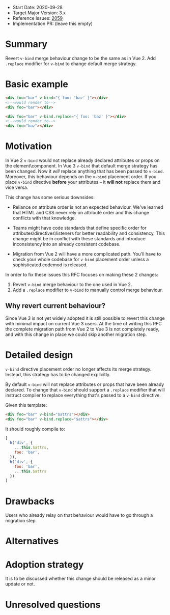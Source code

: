 - Start Date: 2020-09-28
- Target Major Version: 3.x
- Reference Issues: [2059](https://github.com/vuejs/vue-next/issues/2059)
- Implementation PR: (leave this empty)

# Summary

Revert `v-bind` merge behaviour change to be the same as in Vue 2.
Add `.replace` modifier for `v-bind` to change default merge strategy.

# Basic example

```html
<div foo="bar" v-bind="{ foo: 'baz' }"></div>
<!--would render to-->
<div foo="bar"></div>
```

```html
<div foo="bar" v-bind.replace="{ foo: 'baz' }"></div>
<!--would render to-->
<div foo="baz"></div>
```

# Motivation

In Vue 2 `v-bind` would not replace already declared attributes or props on the element\component.
In Vue 3 `v-bind` that default merge strategy has been changed.
Now it _will_ replace anything that has been passed to `v-bind`.
Moreover, this behaviour depends on the `v-bind` placement order.
If you place `v-bind` directive **before** your attributes – it **will not** replace them and vice versa.

This change has some serious downsides:

* Reliance on attribute order is not an expected behaviour.
  We've learned that HTML and CSS never rely on attribute order and this change conflicts with that knowledge.
  
* Teams might have code standards that define specific order for
  attributes\directives\listeners for better readability and consistency.
  This change might be in conflict with these standards and introduce inconsistency into an already consistent codebase.

* Migration from Vue 2 will have a more complicated path.
  You'll have to check your whole codebase for `v-bind` placement order unless a sophisticated codemod is released.

In order to fix these issues this RFC focuses on making these 2 changes:

1. Revert `v-bind` merge behaviour to the one used in Vue 2.
2. Add a `.replace` modifier to `v-bind` to manually control merge behaviour.

## Why revert current behaviour?

Since Vue 3 is not yet widely adopted it is still possible to revert this change with minimal impact on current Vue 3 users.
At the time of writing this RFC the complete migration path from Vue 2 to Vue 3 is not completely ready,
and with this change in place we could skip another migration step. 

# Detailed design

`v-bind` directive placement order no longer affects its merge strategy. Instead, this strategy has to be changed explicitly.

By default `v-bind` will not replace attributes or props that have been already declared.
To change that `v-bind` should support a `.replace` modifier that will instruct compiler
to replace everything that's passed to a `v-bind` directive.

Given this template:

```html
<div foo="bar" v-bind="$attrs"></div>
<div foo="bar" v-bind.replace="$attrs"></div>
```

It should roughly compile to:

```js
[
  h('div', {
    ...this.$attrs,
    foo: 'bar',  
  }),
  h('div', {
    foo: 'bar',
    ...this.$attrs
  })
]
```

# Drawbacks

Users who already relay on that behaviour would have to go through a migration step.

# Alternatives


# Adoption strategy

It is to be discussed whether this change should be released as a minor update or not.

# Unresolved questions


